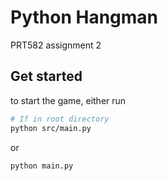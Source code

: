 # Python Hangman

PRT582 assignment 2

## Get started

to start the game, either run

```bash
# If in root directory
python src/main.py
```

or

```bash
python main.py
```
